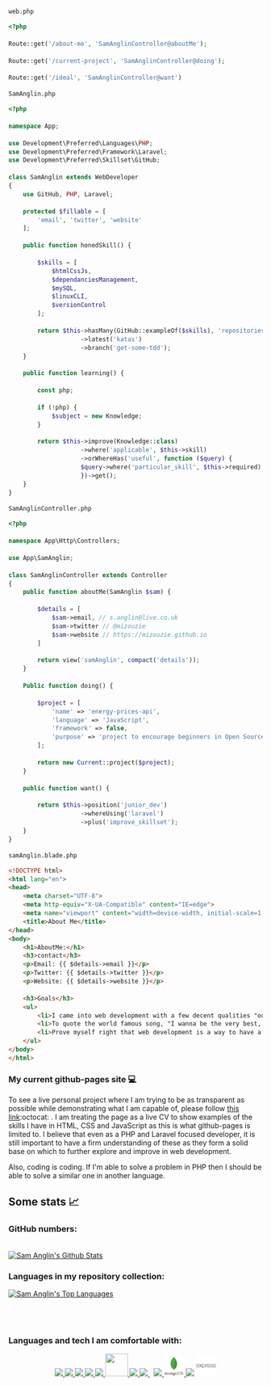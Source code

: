 `web.php`
```php
<?php

Route::get('/about-me', 'SamAnglinController@aboutMe');

Route::get('/current-project', 'SamAnglinController@doing');

Route::get('/ideal', 'SamAnglinController@want')
```
`SamAnglin.php`
```php
<?php

namespace App;

use Development\Preferred\Languages\PHP;
use Development\Preferred\Framework\Laravel;
use Development\Preferred\Skillset\GitHub;

class SamAnglin extends WebDeveloper
{
    use GitHub, PHP, Laravel;

    protected $fillable = [
        'email', 'twitter', 'website'
    ];

    public function honedSkill() {

        $skills = [
            $htmlCssJs,
            $dependanciesManagement,
            $mySQL,
            $linuxCLI,
            $versionControl
        ];

        return $this->hasMany(GitHub::exampleOf($skills), 'repositories')
                    ->latest('katas')
                    ->branch('get-some-tdd');
    }

    public function learning() {

        const php;

        if (!php) {
            $subject = new Knowledge;
        }

        return $this->improve(Knowledge::class)
                    ->where('applicable', $this->skill)
                    ->orWhereHas('useful', function ($query) {
                    $query->where('particular_skill', $this->required);
                    })->get();
    }
}
```
`SamAnglinController.php`
```php
<?php

namespace App\Http\Controllers;

use App\SamAnglin;

class SamAnglinController extends Controller
{
    public function aboutMe(SamAnglin $sam) {

        $details = [
            $sam->email, // s.anglin@live.co.uk
            $sam->twitter // @mizouzie
            $sam->website // https://mizouzie.github.io
        ]

        return view('samAnglin', compact('details'));
    }

    Public function doing() {

        $project = [
            'name' => 'energy-prices-api',
            'language' => 'JavaScript',
            'framework' => false,
            'purpose' => 'project to encourage beginners in Open Source and learn project management'
        ];

        return new Current::project($project);
    }

    public function want() {

        return $this->position('junior_dev')
                    ->whereUsing('laravel')
                    ->plus('improve_skillset');
    }
}
```
`samAnglin.blade.php`
```html
<!DOCTYPE html>
<html lang="en">
<head>
    <meta charset="UTF-8">
    <meta http-equiv="X-UA-Compatible" content="IE=edge">
    <meta name="viewport" content="width=device-width, initial-scale=1.0">
    <title>About Me</title>
</head>
<body>
    <h1>AboutMe:</h1>
    <h3>contact</h3>
    <p>Email: {{ $details->email }}</p>
    <p>Twitter: {{ $details->twitter }}</p>
    <p>Website: {{ $details->website }}</p>

    <h3>Goals</h3>
    <ul>
        <li>I came into web development with a few decent qualities "out of the box". I want to take those and build upon them.</li>
        <li>To quote the world famous song, "I wanna be the very best, like no-one ever was."</li>
        <li>Prove myself right that web development is a way to have a healthy work-life balance.</li>
    </ul>
</body>
</html>
```

### My current github-pages site :computer:
To see a live personal project where I am trying to be as transparent as possible while demonstrating what I am capable of, please follow [this link](https://mizouzie.github.io):octocat: . I am treating the page as a live CV to show examples of the skills I have in HTML, CSS and JavaScript as this is what github-pages is limited to. I believe that even as a PHP and Laravel focused developer, it is still important to have a firm understanding of these as they form a solid base on which to further explore and improve in web development.

Also, coding is coding. If I'm able to solve a problem in PHP then I should be able to solve a similar one in another language.

## Some stats :chart_with_upwards_trend:
### GitHub numbers:
  <br/>
    <a align="center" href="https://github.com/MizouziE/"><img alt="Sam Anglin's Github Stats" src="https://github-readme-stats.vercel.app/api?username=MizouziE&show_icons=true&count_private=true&theme=react&hide_border=true&bg_color=0D1117" /></a>

### Languages in my repository collection:
  <a align="center" href="https://github.com/MizouziE/"><img alt="Sam Anglin's Top Languages" src="https://github-readme-stats.vercel.app/api/top-langs/?username=MizouziE&langs_count=8&count_private=true&layout=compact&theme=react&hide_border=true&bg_color=0D1117" /></a>
  <br/>
  <br/>
  <br/>
  <br/>


### Languages and tech I am comfortable with:
<p align="center">
    <a href="https://laravel.com/" target="_blank"> <img src="https://img.icons8.com/fluency/48/000000/laravel.png"/> </a> 
    <a href="https://www.php.net/" target="_blank"> <img src="https://img.icons8.com/offices/40/000000/php-logo.png"/> </a> 
    <a href="https://developer.mozilla.org/en-US/docs/Web/JavaScript" target="_blank"> <img src="https://img.icons8.com/color/48/000000/javascript.png"/> </a> 
    <a href="https://www.w3schools.com/css/" target="_blank"> <img src="https://img.icons8.com/color/48/000000/css3.png"/> </a>
    <a href="https://getbootstrap.com" target="_blank"> <img src="https://img.icons8.com/color/48/000000/bootstrap.png"/> </a>
    <a href="https://tailwindcss.com/" target="_blank"> <img src="https://www.vectorlogo.zone/logos/tailwindcss/tailwindcss-icon.svg" width="45" height="45"/> </a>
    <a href="https://www.docker.com/" target="_blank"> <img src="https://img.icons8.com/color/48/000000/docker.png"/> </a> 
    <a style="padding-right:8px;" href="https://nodejs.org" target="_blank"> <img src="https://img.icons8.com/color/48/000000/nodejs.png"/> </a> 
    <a href="https://www.mysql.com/" target="_blank"> <img src="https://img.icons8.com/color/48/000000/mysql-logo.png"/> </a> 
    <a href="https://www.mongodb.com/" target="_blank"> <img src="https://raw.githubusercontent.com/devicons/devicon/master/icons/mongodb/mongodb-original-wordmark.svg" alt="mongodb" width="40" height="40"/> </a> 
    <a href="https://vuejs.org/" target="_blank"> <img src="https://img.icons8.com/color/48/000000/vue-js.png"/></a>
    <a href="https://expressjs.com" target="_blank"> <img src="https://raw.githubusercontent.com/devicons/devicon/master/icons/express/express-original-wordmark.svg" alt="express" width="40" height="40" /> </a>
</p>
